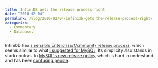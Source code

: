 ```yaml
---
title: InfiniDB gets the release process right
date: "2010-02-04"
permalink: /blog/2010/02/04/infinidb-gets-the-release-process-right/
categories:
  - Commentary
  - Databases
---
```

InfiniDB has [a sensible Enterprise/Community release process][1], which seems similar to what [I suggested for MySQL][2]. Its simplicity also stands in stark contrast to [MySQL's new release policy][3], which is hard to understand and has been [confusing people][4].

 [1]: http://infinidb.org/infinidb-blog/care-and-feeding-of-infinidb.html
 [2]: http://www.xaprb.com/blog/2007/08/12/what-would-make-me-buy-mysql-enterprise/
 [3]: http://forge.mysql.com/wiki/Development_Cycle
 [4]: http://antbits.blogspot.com/2009/12/version-number-5-point-wtf.html
